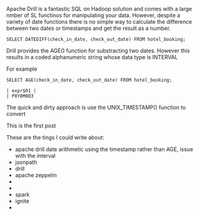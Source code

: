 
Apache Drill is a fantastic SQL on Hadoop solution and comes with a large nmber of SL functinos for manipulating your data.
However, despite a variety of date functions there is no simple way to calculate the difference between two dates or timestamps
and get the result as a number.

    SELECT DATEDIFF(check_in_date, check_out_date) FROM hotel_booking;

Drill provides the AGE() function for substracting two dates.  However this results in a coded alphanumeric string whose data type is INTERVAL

For example

    SELECT AGE(check_in_date, check_out_date) FROM hotel_booking;

    | expr$01 |
    | P0Y0M0D3


The quick and dirty approach is use the UNIX_TIMESTAMP() function to convert


This is the first post

These are the tings I could write about:

- apache drill date arithmetic using the timestamp rather than AGE, issue with the interval
- jsonpath
- drill
- apache zeppelin
-
-
- spark
- ignite
-